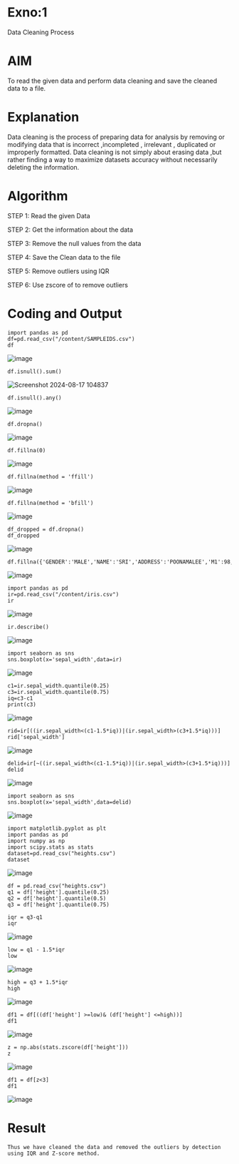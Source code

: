 # Exno:1
Data Cleaning Process

# AIM
To read the given data and perform data cleaning and save the cleaned data to a file.

# Explanation
Data cleaning is the process of preparing data for analysis by removing or modifying data that is incorrect ,incompleted , irrelevant , duplicated or improperly formatted. Data cleaning is not simply about erasing data ,but rather finding a way to maximize datasets accuracy without necessarily deleting the information.

# Algorithm
STEP 1: Read the given Data

STEP 2: Get the information about the data

STEP 3: Remove the null values from the data

STEP 4: Save the Clean data to the file

STEP 5: Remove outliers using IQR

STEP 6: Use zscore of to remove outliers

# Coding and Output
  ```
import pandas as pd
df=pd.read_csv("/content/SAMPLEIDS.csv")
df
```
![image](https://github.com/user-attachments/assets/832f8cad-7e0d-4bca-b184-e3b18a91523d)
```
df.isnull().sum()
```
![Screenshot 2024-08-17 104837](https://github.com/user-attachments/assets/61b0037e-678d-4435-a030-2682cbea43e0)
```
df.isnull().any()
```
![image](https://github.com/user-attachments/assets/2e22e4e9-5d78-45d0-a044-46468ff61c51)
```
df.dropna()
```
![image](https://github.com/user-attachments/assets/9fb39c42-db7d-4317-b2ac-a99f014d610b)
```
df.fillna(0)
```
![image](https://github.com/user-attachments/assets/d6fadaca-3881-485d-89b3-99f2e09b83b7)
```
df.fillna(method = 'ffill')
```
![image](https://github.com/user-attachments/assets/be1a695c-112d-43a0-afc7-65cd65aeeec3)
```
df.fillna(method = 'bfill')
```
![image](https://github.com/user-attachments/assets/1e3ab028-60cf-4fc3-adf3-8ee9f14ddd52)
```
df_dropped = df.dropna()
df_dropped
```
![image](https://github.com/user-attachments/assets/07b184ac-06e1-4a3e-9070-50fe79725101)
```
df.fillna({'GENDER':'MALE','NAME':'SRI','ADDRESS':'POONAMALEE','M1':98,'M2':87,'M3':76,'M4':92,'TOTAL':305,'AVG':89.999999})
```
![image](https://github.com/user-attachments/assets/0240281f-1e57-4ec0-b7dd-feb388fc0097)

```
import pandas as pd
ir=pd.read_csv("/content/iris.csv")
ir
```
![image](https://github.com/user-attachments/assets/1c18c241-2b59-4575-98a3-11a23733bd6e)
```
ir.describe()
```
![image](https://github.com/user-attachments/assets/1571773c-a38f-44b4-ba54-879c22856204)
```
import seaborn as sns
sns.boxplot(x='sepal_width',data=ir)
```
![image](https://github.com/user-attachments/assets/3cd581df-2d9b-46cd-b9c5-c42f3a165737)
```
c1=ir.sepal_width.quantile(0.25)
c3=ir.sepal_width.quantile(0.75)
iq=c3-c1
print(c3)
```
![image](https://github.com/user-attachments/assets/3933313c-cde5-445d-9558-06f61f0678e2)
```
rid=ir[((ir.sepal_width<(c1-1.5*iq))|(ir.sepal_width>(c3+1.5*iq)))]
rid['sepal_width']
```
![image](https://github.com/user-attachments/assets/0337a47e-18e1-4936-beb4-c8663f9777d8)
```
delid=ir[~((ir.sepal_width<(c1-1.5*iq))|(ir.sepal_width>(c3+1.5*iq)))]
delid
```
![image](https://github.com/user-attachments/assets/eb7584e4-db54-428c-880d-2a2a276bcda6)
```
import seaborn as sns
sns.boxplot(x='sepal_width',data=delid)
```
![image](https://github.com/user-attachments/assets/431ab83b-33d5-48e9-8550-fd05a4844ea4)
```
import matplotlib.pyplot as plt
import pandas as pd
import numpy as np
import scipy.stats as stats
dataset=pd.read_csv("heights.csv")
dataset
```
![image](https://github.com/user-attachments/assets/ba5ad35a-3e95-4643-bf02-e868069c35cd)
```
df = pd.read_csv("heights.csv")
q1 = df['height'].quantile(0.25)
q2 = df['height'].quantile(0.5)
q3 = df['height'].quantile(0.75)
```
```
iqr = q3-q1
iqr
```
![image](https://github.com/user-attachments/assets/cda855ec-74b8-47ff-acba-d0986423fb4a)
```
low = q1 - 1.5*iqr
low
```
![image](https://github.com/user-attachments/assets/506eb567-b7d5-43ed-9664-220743ab2622)
```
high = q3 + 1.5*iqr
high
```
![image](https://github.com/user-attachments/assets/4fae0238-dfa4-415b-b4f4-2e3fb9120a5e)
```
df1 = df[((df['height'] >=low)& (df['height'] <=high))]
df1
```
![image](https://github.com/user-attachments/assets/663adad8-8315-45e1-bd3c-8a3e3ed1dfd7)
```
z = np.abs(stats.zscore(df['height']))
z
```
![image](https://github.com/user-attachments/assets/12c50cca-4e06-4cb0-8105-8147e5730721)
```
df1 = df[z<3]
df1
```
![image](https://github.com/user-attachments/assets/04774b9b-cb6c-4058-86f8-1a5fdeeaa012)  

# Result
    Thus we have cleaned the data and removed the outliers by detection using IQR and Z-score method.
